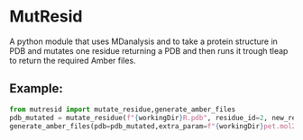 # MutResid
A python module that uses MDanalysis and to take a protein structure in PDB and mutates one residue returning a PDB and then runs it trough tleap to return the required Amber files.

## Example:
```python
from mutresid import mutate_residue,generate_amber_files
pdb_mutated = mutate_residue(f"{workingDir}R.pdb", residue_id=2, new_residue_name="HIS")
generate_amber_files(pdb=pdb_mutated,extra_param=f"{workingDir}pet.mol2",extra_name="PET",addSolvent=True,verbose=False)
```
